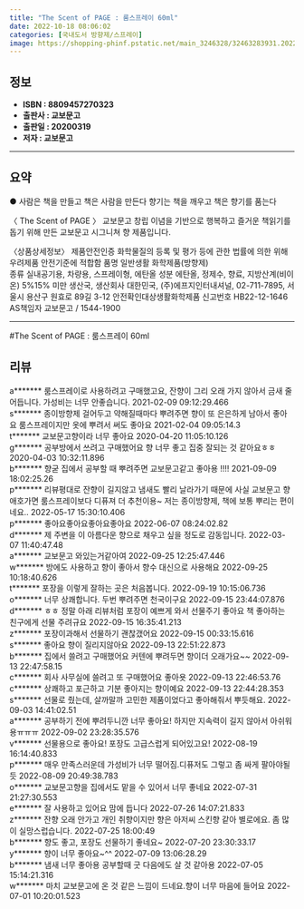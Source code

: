 ```yaml
---
title: "The Scent of PAGE : 룸스프레이 60ml"
date: 2022-10-18 08:06:02
categories: [국내도서 방향제/스프레이]
image: https://shopping-phinf.pstatic.net/main_3246328/32463283931.20220527085023.jpg
---
```


## **정보**

- **ISBN : 8809457270323**
- **출판사 : 교보문고**
- **출판일 : 20200319**
- **저자 : 교보문고**

------



## **요약**



● 사람은 책을 만들고 책은 사람을 만든다 
향기는 책을 깨우고 책은 향기를 품는다

〈 The Scent of PAGE 〉 
교보문고 창립 이념을 기반으로 행복하고 즐거운 책읽기를 돕기 위해 만든 교보문고 시그니쳐 향 제품입니다.

〈상품상세정보〉
제품안전인증  화학물질의 등록 및 평가 등에 관한 법률에 의한 위해우려제품 안전기준에 적합함
품명  일반생활 화학제품(방향제)  
종류  실내공기용, 차량용, 스프레이형, 에탄올
성분  에탄올, 정제수, 향료, 지방산계(비이온) 5%15% 미만
생산국, 생산회사  대한민국, (주)에프지인터내셔널, 02-711-7895, 서울시 용산구 원효로 89길 3-12
안전확인대상생활화학제품 신고번호  HB22-12-1646
AS책임자  교보문고 / 1544-1900



------

#The Scent of PAGE : 룸스프레이 60ml


## **리뷰** 

  a******* 룸스프레이로 사용하려고 구매했고요, 잔향이 그리 오래 가지 않아서 금새 줄어듭니다. 가성비는 너무 안좋습니다. 2021-02-09 09:12:29.466 <br/>  s******* 종이방향제 걸어두고 약해질때마다 뿌려주면 향이 또 은은하게 남아서 좋아요 룸스프레이지만 옷에 뿌려서 써도 좋아요 2021-02-04 09:05:14.3 <br/>  t******* 교보문고향이라 너무 좋아요 2020-04-20 11:05:10.126 <br/>  g******* 공부방에서 쓰려고 구매했어요 향 너무 좋고 집중 잘되는 것 같아요ㅎㅎ 2020-04-03 10:32:11.896 <br/>  b******* 향굳 집에서 공부할 때 뿌려주면 교보문고같고 좋아용 !!!! 2021-09-09 18:02:25.26 <br/>  p******* 리뷰평대로 잔향이 길지않고 냄새도 빨리 날라가기 때문에 사실 교보문고 향 애호가면 룸스프레이보다 디퓨져 더 추천이용~
저는 종이방향제, 책에 보통 뿌리는 편이네요.. 2022-05-17 15:30:10.406 <br/>  p******* 좋아요좋아요좋아요좋아요 2022-06-07 08:24:02.82 <br/>  d******* 제 주변을 이 아름다운 향으로 채우고 싶을 정도로 감동입니다. 2022-03-07 11:40:47.48 <br/>  a******* 교보문고 와있는거같아여 2022-09-25 12:25:47.446 <br/>  w******* 방에도 사용하고 향이 좋아서 향수 대신으로 사용해요 2022-09-25 10:18:40.626 <br/>  t******* 포장을 이렇게 잘하는 곳은 처음봅니다. 2022-09-19 10:15:06.736 <br/>  o******* 너무 상쾌합니다. 두번 뿌려주면 천국이구요 2022-09-15 23:44:07.876 <br/>  d******* ㅎㅎ 정말 아래 리뷰처럼 포장이 예쁘게 와서 선물주기 좋아요 
책 좋아하는 친구에게 선물 주려규요 2022-09-15 16:35:41.213 <br/>  z******* 포장이과해서 선물하기 괜찮갰어요 2022-09-15 00:33:15.616 <br/>  s******* 좋아요 향이 질리지않아요 2022-09-13 22:51:22.873 <br/>  b******* 집에서 쓸려고 구매했어요
커텐에 뿌려두면 향이더 오래가요~~ 2022-09-13 22:47:58.15 <br/>  c******* 회사 사무실에 쓸려고 또 구매했어요
좋아욧 2022-09-13 22:46:53.76 <br/>  c******* 상쾌하고 포근하고 기분 좋아지는 향이예요 2022-09-13 22:44:28.353 <br/>  s******* 선물로 줬는데, 살까말까 고민한 제품이었다고 좋아해줘서 뿌듯해요. 2022-09-03 14:41:02.51 <br/>  a******* 공부하기 전에 뿌려두니깐 너무 좋아요! 하지만 지속력이 길지 않아서 아쉬워용ㅠㅠㅠ 2022-09-02 23:28:35.576 <br/>  v******* 선물용으로 좋아요! 포장도 고급스럽게 되어있고요! 2022-08-19 16:14:40.833 <br/>  p******* 매우 만족스러운데 가성비가 너무 떨어짐.디퓨저도 그렇고 좀 싸게 팔아야될듯 2022-08-09 20:49:38.783 <br/>  o******* 교보문고향을 집에서도 맡을 수 있어서 너무 좋네요 2022-07-31 21:27:30.553 <br/>  e******* 잘 사용하고 있어요 맘에 듭니다 2022-07-26 14:07:21.833 <br/>  z******* 잔향 오래 안가고 개인 취향이지만 향은 아저씨 스킨향 같아 별로에요. 좀 많이 실망스럽습니다. 2022-07-25 18:00:49 <br/>  b******* 향도 좋고, 포장도 선물하기 좋네요~ 2022-07-20 23:30:33.17 <br/>  y******* 향이 너무 좋아요~^^ 2022-07-09 13:06:28.29 <br/>  b******* 냄새 너무 좋아용 공부할때 굿 다음에도 살 것 같아용 2022-07-05 15:14:21.316 <br/>  w******* 마치 교보문고에 온 것 같은 느낌이 드네요.향이 너무 마음에 들어요 2022-07-01 10:20:01.523 <br/>